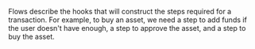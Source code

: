 
Flows describe the hooks that will construct the steps required for a transaction. For example, to buy an asset, we need a step to add funds if the user doesn't have enough, a step to approve the asset, and a step to buy the asset.
